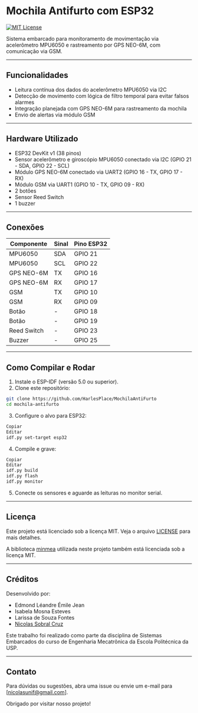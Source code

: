 # Mochila Antifurto com ESP32
[![MIT License](https://img.shields.io/badge/License-MIT-green.svg)](LICENSE)

Sistema embarcado para monitoramento de movimentação via acelerômetro MPU6050 e rastreamento por GPS NEO-6M, com comunicação via GSM.

---

## Funcionalidades

- Leitura contínua dos dados do acelerômetro MPU6050 via I2C
- Detecção de movimento com lógica de filtro temporal para evitar falsos alarmes
- Integração planejada com GPS NEO-6M para rastreamento da mochila
- Envio de alertas via módulo GSM

---

## Hardware Utilizado

- ESP32 DevKit v1 (38 pinos)
- Sensor acelerômetro e giroscópio MPU6050 conectado via I2C (GPIO 21 - SDA, GPIO 22 - SCL)
- Módulo GPS NEO-6M conectado via UART2 (GPIO 16 - TX, GPIO 17 - RX)
- Módulo GSM via UART1 (GPIO 10 - TX, GPIO 09 - RX)
- 2 botões
- Sensor Reed Switch
- 1 buzzer

---

## Conexões

| Componente | Sinal    | Pino ESP32 |
|------------|----------|------------|
| MPU6050    | SDA      | GPIO 21    |
| MPU6050    | SCL      | GPIO 22    |
| GPS NEO-6M | TX       | GPIO 16    |
| GPS NEO-6M | RX       | GPIO 17    |
| GSM        | TX       | GPIO 10    |
| GSM        | RX       | GPIO 09    |
| Botão      | -        | GPIO 18    |
| Botão      | -        | GPIO 19    |
| Reed Switch | -       | GPIO 23    |
| Buzzer     | -        | GPIO 25    |

---

## Como Compilar e Rodar

1. Instale o ESP-IDF (versão 5.0 ou superior).  
2. Clone este repositório:  
```bash
git clone https://github.com/HarlesPlace/MochilaAntiFurto
cd mochila-antifurto
```
3. Configure o alvo para ESP32:
```bash
Copiar
Editar
idf.py set-target esp32
```
4. Compile e grave:

```bash
Copiar
Editar
idf.py build
idf.py flash
idf.py monitor
```
5. Conecte os sensores e aguarde as leituras no monitor serial.

---

## Licença
Este projeto está licenciado sob a licença MIT.
Veja o arquivo [LICENSE](LICENSE) para mais detalhes.

A biblioteca [minmea](https://github.com/kosma/minmea) utilizada neste projeto também está licenciada sob a licença MIT.

---

## Créditos
Desenvolvido por:
- Edmond Léandre Émile Jean
- Isabela Mosna Esteves
- Larissa de Souza Fontes
- [Nicolas Sobral Cruz](https://github.com/HarlesPlace)

Este trabalho foi realizado como parte da disciplina de Sistemas Embarcados do curso de Engenharia Mecatrônica
da Escola Politécnica da USP.

---

## Contato
Para dúvidas ou sugestões, abra uma issue ou envie um e-mail para [nicolasunif@gmail.com].

Obrigado por visitar nosso projeto!